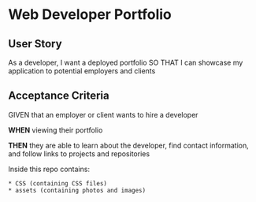 # Web Developer Portfolio 

## User Story

As a developer, I want a deployed portfolio SO THAT I can showcase my application to potential employers and clients


## Acceptance Criteria

GIVEN that an employer or client wants to hire a developer

__WHEN__ viewing their portfolio

__THEN__ they are able to learn about the developer, find contact information, and follow links to projects and repositories

Inside this repo contains:

    * CSS (containing CSS files)
    * assets (containing photos and images)
    